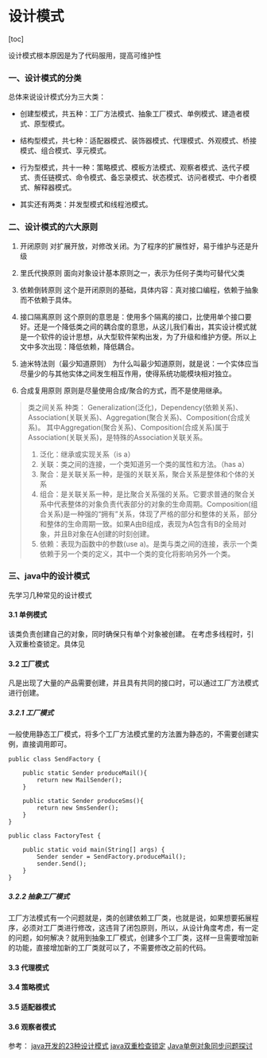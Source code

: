 # 设计模式

[toc]


设计模式根本原因是为了代码服用，提高可维护性
### 一、设计模式的分类
总体来说设计模式分为三大类：

+ 创建型模式，共五种：工厂方法模式、抽象工厂模式、单例模式、建造者模式、原型模式。

+ 结构型模式，共七种：适配器模式、装饰器模式、代理模式、外观模式、桥接模式、组合模式、享元模式。

+ 行为型模式，共十一种：策略模式、模板方法模式、观察者模式、迭代子模式、责任链模式、命令模式、备忘录模式、状态模式、访问者模式、中介者模式、解释器模式。

+ 其实还有两类：并发型模式和线程池模式。

### 二、设计模式的六大原则
1. 开闭原则
对扩展开放，对修改关闭。为了程序的扩展性好，易于维护与还是升级

2. 里氏代换原则
面向对象设计基本原则之一，表示为任何子类均可替代父类

3. 依赖倒转原则
这个是开闭原则的基础，具体内容：真对接口编程，依赖于抽象而不依赖于具体。

4. 接口隔离原则
这个原则的意思是：使用多个隔离的接口，比使用单个接口要好。还是一个降低类之间的耦合度的意思，从这儿我们看出，其实设计模式就是一个软件的设计思想，从大型软件架构出发，为了升级和维护方便。所以上文中多次出现：降低依赖，降低耦合。

5. 迪米特法则（最少知道原则）
为什么叫最少知道原则，就是说：一个实体应当尽量少的与其他实体之间发生相互作用，使得系统功能模块相对独立。

6. 合成复用原则
原则是尽量使用合成/聚合的方式，而不是使用继承。
> 类之间关系
>种类： Generalization(泛化)，Dependency(依赖关系)、Association(关联关系)、Aggregation(聚合关系)、Composition(合成关系)。
> 其中Aggregation(聚合关系)、Composition(合成关系)属于Association(关联关系)，是特殊的Association关联关系。
> 1. 泛化：继承或实现关系（is a）
> 2. 关联：类之间的连接，一个类知道另一个类的属性和方法。（has a）
> 3. 聚合：是关联关系一种，是强的关联关系，聚合关系是整体和个体的关系
> 4. 组合：是关联关系一种，是比聚合关系强的关系。它要求普通的聚合关系中代表整体的对象负责代表部分的对象的生命周期。Composition(组合关系)是一种强的“拥有”关系，体现了严格的部分和整体的关系，部分和整体的生命周期一致。如果A由B组成，表现为A包含有B的全局对象，并且B对象在A创建的时刻创建。
> 5. 依赖：表现为函数中的参数(use a)。是类与类之间的连接，表示一个类依赖于另一个类的定义，其中一个类的变化将影响另外一个类。


### 三、java中的设计模式
先学习几种常见的设计模式
#### 3.1 单例模式
该类负责创建自己的对象，同时确保只有单个对象被创建。
在考虑多线程时，引入双重检查锁定。具体见
#### 3.2 工厂模式
凡是出现了大量的产品需要创建，并且具有共同的接口时，可以通过工厂方法模式进行创建。
##### 3.2.1 工厂模式
一般使用静态工厂模式，将多个工厂方法模式里的方法置为静态的，不需要创建实例，直接调用即可。
```
public class SendFactory {  

    public static Sender produceMail(){  
        return new MailSender();  
    }  

    public static Sender produceSms(){  
        return new SmsSender();  
    }  
}  
```

```
public class FactoryTest {  

    public static void main(String[] args) {      
        Sender sender = SendFactory.produceMail();  
        sender.Send();  
    }  
}  

```

##### 3.2.2 抽象工厂模式
工厂方法模式有一个问题就是，类的创建依赖工厂类，也就是说，如果想要拓展程序，必须对工厂类进行修改，这违背了闭包原则，所以，从设计角度考虑，有一定的问题，如何解决？就用到抽象工厂模式，创建多个工厂类，这样一旦需要增加新的功能，直接增加新的工厂类就可以了，不需要修改之前的代码。

#### 3.3 代理模式
#### 3.4 策略模式
#### 3.5 适配器模式
#### 3.6 观察者模式


参考：
[java开发的23种设计模式](https://www.cnblogs.com/maowang1991/archive/2013/04/15/3023236.html)
[java双重检查锁定](http://blog.csdn.net/kufeiyun/article/details/6166673)
[Java单例对象同步问题探讨](https://www.ibm.com/developerworks/cn/java/l-singleton/)
